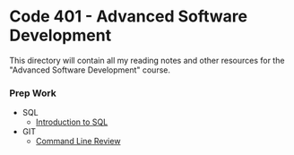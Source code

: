# Code 401 - Advanced Software Development

This directory will contain all my reading notes and other resources for the "Advanced Software Development" course.

### Prep Work

- SQL
  - [Introduction to SQL](prep-work/sql/intro-to-sql.md)
- GIT
  - [Command Line Review](prep-work/git/command-line-review.md)
